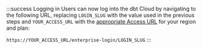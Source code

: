 :::success Logging in
Users can now log into the dbt Cloud by navigating to the following URL, replacing `LOGIN_SLUG` with the value used in the previous steps and `YOUR_ACCESS_URL` with the [appropriate Access URL](/docs/deploy/regions-ip-addresses) for your region and plan:

`https://YOUR_ACCESS_URL/enterprise-login/LOGIN_SLUG`
:::

